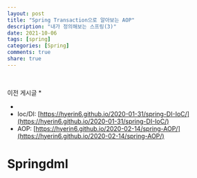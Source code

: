 ```yaml
---
layout: post
title: "Spring Transaction으로 알아보는 AOP"
description: "내가 정의해보는 스프링(3)"  
date: 2021-10-06
tags: [spring]
categories: [Spring]
comments: true
share: true
---
```

<br />


이전 게시글 
* 

* 
* Ioc/DI: [https://hyerin6.github.io/2020-01-31/spring-DI-IoC/](https://hyerin6.github.io/2020-01-31/spring-DI-IoC/)
* AOP: [https://hyerin6.github.io/2020-02-14/spring-AOP/](https://hyerin6.github.io/2020-02-14/spring-AOP/)




# Springdml 













